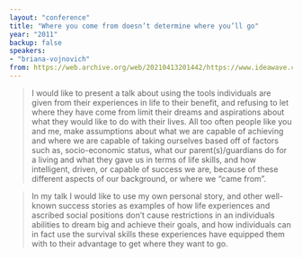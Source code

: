 ```yaml
---
layout: "conference"
title: "Where you come from doesn’t determine where you’ll go"
year: "2011"
backup: false
speakers:
- "briana-vojnovich"
from: https://web.archive.org/web/20210413201442/https://www.ideawave.ca/2011-conference/where-you-come-from-doesnt-determine-where-youll-go
---
```


> I would like to present a talk about using the tools individuals are given
from their experiences in life to their benefit, and refusing to let where
they have come from limit their dreams and aspirations about what they would
like to do with their lives. All too often people like you and me, make
assumptions about what we are capable of achieving and where we are capable of
taking ourselves based off of factors such as, socio-economic status, what our
parent(s)/guardians do for a living and what they gave us in terms of life
skills, and how intelligent, driven, or capable of success we are, because of
these different aspects of our background, or where we “came from”.

> In my talk I would like to use my own personal story, and other well-known
success stories as examples of how life experiences and ascribed social
positions don’t cause restrictions in an individuals abilities to dream big
and achieve their goals, and how individuals can in fact use the survival
skills these experiences have equipped them with to their advantage to get
where they want to go.
